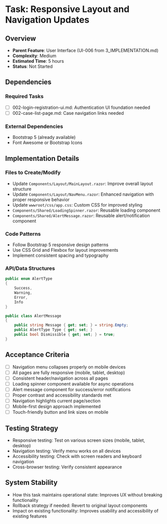 # Task: Responsive Layout and Navigation Updates

## Overview
- **Parent Feature**: User Interface (UI-006 from 3_IMPLEMENTATION.md)
- **Complexity**: Medium
- **Estimated Time**: 5 hours
- **Status**: Not Started

## Dependencies
### Required Tasks
- [ ] 002-login-registration-ui.md: Authentication UI foundation needed
- [ ] 002-case-list-page.md: Case navigation links needed

### External Dependencies
- Bootstrap 5 (already available)
- Font Awesome or Bootstrap Icons

## Implementation Details
### Files to Create/Modify
- Update `Components/Layout/MainLayout.razor`: Improve overall layout structure
- Update `Components/Layout/NavMenu.razor`: Enhanced navigation with proper responsive behavior
- Update `wwwroot/css/app.css`: Custom CSS for improved styling
- `Components/Shared/LoadingSpinner.razor`: Reusable loading component
- `Components/Shared/AlertMessage.razor`: Reusable alert/notification component

### Code Patterns
- Follow Bootstrap 5 responsive design patterns
- Use CSS Grid and Flexbox for layout improvements
- Implement consistent spacing and typography

### API/Data Structures
```csharp
public enum AlertType
{
    Success,
    Warning,
    Error,
    Info
}

public class AlertMessage
{
    public string Message { get; set; } = string.Empty;
    public AlertType Type { get; set; }
    public bool Dismissible { get; set; } = true;
}
```

## Acceptance Criteria
- [ ] Navigation menu collapses properly on mobile devices
- [ ] All pages are fully responsive (mobile, tablet, desktop)
- [ ] Consistent header/navigation across all pages
- [ ] Loading spinner component available for async operations
- [ ] Alert message component for success/error notifications
- [ ] Proper contrast and accessibility standards met
- [ ] Navigation highlights current page/section
- [ ] Mobile-first design approach implemented
- [ ] Touch-friendly button and link sizes on mobile

## Testing Strategy
- Responsive testing: Test on various screen sizes (mobile, tablet, desktop)
- Navigation testing: Verify menu works on all devices
- Accessibility testing: Check with screen readers and keyboard navigation
- Cross-browser testing: Verify consistent appearance

## System Stability
- How this task maintains operational state: Improves UX without breaking functionality
- Rollback strategy if needed: Revert to original layout components
- Impact on existing functionality: Improves usability and accessibility of existing features